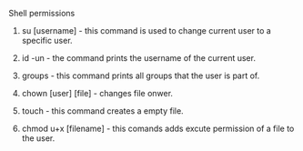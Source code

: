  Shell permissions
1. su [username] - this command is used to change current user to a specific user.
2. id -un - the command prints the username of the current user.

3. groups - this command prints all groups that the user is part of.

4. chown [user] [file]  - changes file onwer. 

5. touch - this command creates a empty file.

6. chmod u+x [filename] - this comands adds excute permission of a file to the user. 
